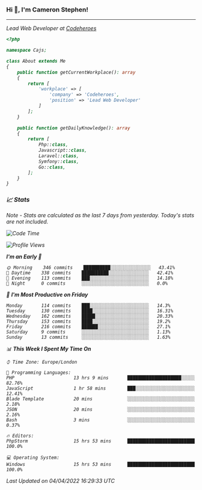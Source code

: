 ### Hi 👋, I'm Cameron Stephen!
<hr>
<p><em>Lead Web Developer at <a href="https://codeheroes.co.uk">Codeheroes</a></p>


```php
<?php

namespace Cajs;

class About extends Me
{
    public function getCurrentWorkplace(): array
    {
        return [
            'workplace' => [
                'company' => 'Codeheroes',
                'position' => 'Lead Web Developer'
            ]
        ];
    }

    public function getDailyKnowledge(): array
    {
        return [
            Php::class,
            Javascript::class,
            Laravel::class,
            Symfony::class,
            Go::class,
        ];
    }
}
```

### 📈 Stats
<p><em>Note - Stats are calculated as the last 7 days from yesterday. Today's stats are not included.</em></p>


<!--START_SECTION:waka-->
![Code Time](http://img.shields.io/badge/Code%20Time-2%2C772%20hrs%2045%20mins-blue)

![Profile Views](http://img.shields.io/badge/Profile%20Views-0-blue)

**I'm an Early 🐤** 

```text
🌞 Morning    346 commits    ██████████░░░░░░░░░░░░░░░   43.41% 
🌆 Daytime    338 commits    ██████████░░░░░░░░░░░░░░░   42.41% 
🌃 Evening    113 commits    ███░░░░░░░░░░░░░░░░░░░░░░   14.18% 
🌙 Night      0 commits      ░░░░░░░░░░░░░░░░░░░░░░░░░   0.0%

```
📅 **I'm Most Productive on Friday** 

```text
Monday       114 commits    ███░░░░░░░░░░░░░░░░░░░░░░   14.3% 
Tuesday      130 commits    ████░░░░░░░░░░░░░░░░░░░░░   16.31% 
Wednesday    162 commits    █████░░░░░░░░░░░░░░░░░░░░   20.33% 
Thursday     153 commits    ████░░░░░░░░░░░░░░░░░░░░░   19.2% 
Friday       216 commits    ██████░░░░░░░░░░░░░░░░░░░   27.1% 
Saturday     9 commits      ░░░░░░░░░░░░░░░░░░░░░░░░░   1.13% 
Sunday       13 commits     ░░░░░░░░░░░░░░░░░░░░░░░░░   1.63%

```


📊 **This Week I Spent My Time On** 

```text
⌚︎ Time Zone: Europe/London

💬 Programming Languages: 
PHP                      13 hrs 9 mins       ████████████████████░░░░░   82.76% 
JavaScript               1 hr 58 mins        ███░░░░░░░░░░░░░░░░░░░░░░   12.41% 
Blade Template           20 mins             ░░░░░░░░░░░░░░░░░░░░░░░░░   2.18% 
JSON                     20 mins             ░░░░░░░░░░░░░░░░░░░░░░░░░   2.16% 
Bash                     3 mins              ░░░░░░░░░░░░░░░░░░░░░░░░░   0.37%

🔥 Editors: 
PhpStorm                 15 hrs 53 mins      █████████████████████████   100.0%

💻 Operating System: 
Windows                  15 hrs 53 mins      █████████████████████████   100.0%

```


 Last Updated on 04/04/2022 16:29:33 UTC
<!--END_SECTION:waka-->
